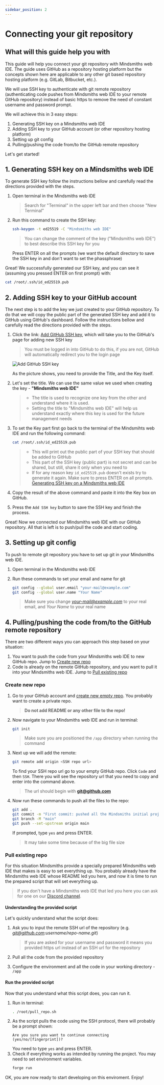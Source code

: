 ```yaml
---
sidebar_position: 2
---
```


# Connecting your git repository

## What will this guide help you with

This guide will help you connect your git repository with Mindsmiths web IDE. The guide uses GitHub as a repository hosting 
platform but the concepts shown here are applicable to any other git based repository hosting platform 
(e.g. GitLab, Bitbucket, etc.).

We will use SSH key to authenticate with git remote repository (authenticating code pushes from Mindsmiths web IDE to 
your remote GitHub repository) instead of basic https to remove the need of constant username and password prompt.

We will achieve this in 3 easy steps:
1. Generating SSH key on a Mindsmiths web IDE
2. Adding SSH key to your GitHub account (or other repository hosting platform)
3. Setting up git config
4. Pulling/pushing the code from/to the GitHub remote repository

Let's get started!


## 1. Generating SSH key on a Mindsmiths web IDE

To generate SSH key follow the instructions bellow and carefully read the directions provided with the steps.

1. Open terminal in the Mindsmiths web IDE
    > Search for "Terminal" in the upper left bar and then choose "New Terminal"

2. Run this command to create the SSH key:
    ```bash
    ssh-keygen -t ed25519 -C "Mindsmiths web IDE"
    ```
    > You can change the comment of the key ("Mindsmiths web IDE") to best describe this SSH key for you

    Press ENTER on all the prompts (we want the default directory to save the SSH key in and don't want to set the phassphrase) 

Great! We successfully generated our SSH key, and you can see it (assuming you pressed ENTER on first prompt) with:   
```bash
cat /root/.ssh/id_ed25519.pub
```


## 2. Adding SSH key to your GitHub account

The next step is to add the key we just created to your GitHub repository. To do that we will copy the public part of the 
generated SSH key and add it to GitHub using GitHub's dashboard.
Follow the instructions bellow and carefully read the directions provided with the steps.

1. Click the link: [Add GitHub SSH key](https://github.com/settings/ssh/new), which will take you to the GitHub's page for adding new SSH key
    > You must be logged in into GitHub to do this, if you are not, GitHub will automatically redirect you to the login page
    
    ![Add GitHub SSH key](/img/connecting-git-repo/add-gitlab-ssh-key.png)

    As the picture shows, you need to provide the Title, and the Key itself.

2. Let's set the title. We can use the same value we used when creating the key - **"Mindsmiths web IDE"**
    > - The title is used to recognize one key from the other and understand where it is used.
    > - Setting the title to "Mindsmiths web IDE" will help us understand exactly where this key is used for the future management needs

3. To set the Key part first go back to the terminal of the Mindsmihts web IDE and run the following command:
    ```bash
   cat /root/.ssh/id_ed25519.pub
   ```
   > - This will print out the public part of your SSH key that should be added to GitHub
   > - This part of the SSH key (public part) is not secret and can be shared, but still, share it only when you need to
   > - If for any reason key `id_ed25519.pub` doesn't exists try to generate it again. Make sure to press ENTER on all prompts. 
   [Generating SSH key on a Mindsmiths web IDE](#generating-ssh-key-on-a-mindsmiths-web-ide)

4. Copy the result of the above command and paste it into the Key box on GitHub.

5. Press the `Add SSH key` button to save the SSH key and finish the process.

Great! Now we connected our Mindsmiths web IDE with our GitHub repository. All that is left is to push/pull the code and start coding.


## 3. Setting up git config

To push to remote git repository you have to set up git in your Mindsmiths web IDE.

1. Open terminal in the Mindsmiths web IDE

2. Run these commands to set your email and name for git
    ```bash
    git config --global user.email "your-mail@example.com"
    git config --global user.name "Your Name"
    ```
    > Make sure you change *your-mail@example.com* to your real email, and *Your Name* to your real name


## 4. Pulling/pushing the code from/to the GitHub remote repository

There are two different ways you can approach this step based on your situation:
1. You want to push the code from your Mindsmiths web IDE to new GitHub repo. Jump to [Create new repo](#create-new-repo)
2. Code is already on the remote GitHub repository, and you want to pull it into your Mindsmiths web IDE. Jump to [Pull existing repo](#pull-existing-repo)

### Create new repo

1. Go to your GitHub account and [create new empty repo](https://github.com/new). You probably want to create a private repo.
    > **Do not add README or any other file to the repo!**

2. Now navigate to your Mindsmiths web IDE and run in terminal:
    ```bash
    git init
    ```
    > Make sure you are positioned the `/app` directory when running the command

3. Next up we will add the remote:
    ```bash
    git remote add origin <SSH repo url> 
    ```
    To find your SSH repo url go to your empty GitHub repo. Click `Code` and then `SSH`.
    There you will see the repository url that you need to copy and enter into the command above.
    
    > The url should begin with **git@github.com**

4. Now run these commands to push all the files to the repo:
    ```bash
    git add .
    git commit -m "First commit: pushed all the Mindsmiths initial project files"
    git branch -M "main"
    git push --set-upstream origin main 
    ```
   If prompted, type `yes` and press ENTER.

   > It may take some time because of the big file size

### Pull existing repo

For this situation Mindsmiths provide a specially prepared Mindsmiths web IDE that makes is easy to set everything up. 
You probably already have the Mindsmiths web IDE whose README led you here, and now it is time to run the prepared script that will set everything up.
> If you don't have a Mindsmiths web IDE that led you here you can ask for one on our [Discord channel](https://discord.gg/knYDVJ5Ez8).

#### Understanding the provided script

Let's quickly understand what the script does:
1. Ask you to input the remote SSH url of the repository (e.g. *git@github.com:username/repo-name.git*)
    > If you are asked for your username and password it means you provided https url instead of an SSH url for the repository

2. Pull all the code from the provided repository
3. Configure the environment and all the code in your working directory - `/app`

#### Run the provided script

Now that you understand what this script does, you can run it.

1. Run in terminal:
   ```bash
   . /root/pull_repo.sh
   ```
2. As the script pulls the code using the SSH protocol, there will probably be a prompt shown:
   ```commandline
   Are you sure you want to continue connecting (yes/no/[fingerprint])?
   ```
   You need to type `yes` and press ENTER.
3. Check if everything works as intended by running the project. You may need to set environment variables.
   ```bash
   forge run
   ```

OK, you are now ready to start developing on this enviroment. Enjoy!
